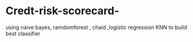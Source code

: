 # Credt-risk-scorecard-
using naive bayes, ramdomforest , chaid ,logistic regression KNN to build best classifier 
